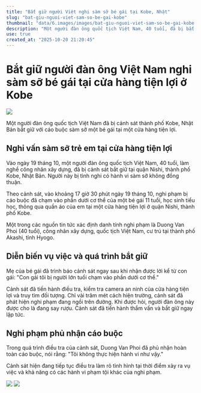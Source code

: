 ```yaml
---
title: "Bắt giữ người Việt nghi sàm sỡ bé gái tại Kobe, Nhật"
slug: "bat-giu-nguoi-viet-sam-so-be-gai-kobe"
thumbnail: "data/6.images/images/bat-giu-nguoi-viet-sam-so-be-gai-kobe.webp"
description: "Một người đàn ông quốc tịch Việt Nam, 40 tuổi, đã bị bắt giữ vì nghi ngờ sàm sỡ một bé gái 11 tuổi tại cửa hàng tiện lợi ở quận Nishi, thành phố Kobe, Nhật Bản. Nghi phạm phủ nhận cáo buộc."
use: true
created_at: "2025-10-20 21:20:45"
---
```


# Bắt giữ người đàn ông Việt Nam nghi sàm sỡ bé gái tại cửa hàng tiện lợi ở Kobe

![](/images/20251020-00053842-asahibc-000-1-view.webp)

Một người đàn ông quốc tịch Việt Nam đã bị cảnh sát thành phố Kobe, Nhật Bản bắt giữ với cáo buộc sàm sỡ một bé gái tại một cửa hàng tiện lợi.

## Nghi vấn sàm sỡ trẻ em tại cửa hàng tiện lợi

Vào ngày 19 tháng 10, một người đàn ông quốc tịch Việt Nam, 40 tuổi, làm nghề công nhân xây dựng, đã bị cảnh sát bắt giữ tại quận Nishi, thành phố Kobe, Nhật Bản. Người này bị tình nghi có hành vi sàm sỡ không đồng thuận.

Theo cảnh sát, vào khoảng 17 giờ 30 phút ngày 19 tháng 10, nghi phạm bị cáo buộc đã chạm vào phần dưới cơ thể của một bé gái 11 tuổi, học sinh tiểu học, thông qua quần áo của em tại một cửa hàng tiện lợi ở quận Nishi, thành phố Kobe.

Một trong các nguồn tin tức xác định danh tính nghi phạm là Duong Van Phoi (40 tuổi), công nhân xây dựng, quốc tịch Việt Nam, cư trú tại thành phố Akashi, tỉnh Hyogo.

## Diễn biến vụ việc và quá trình bắt giữ

Mẹ của bé gái đã trình báo cảnh sát ngay sau khi nhận được lời kể từ con gái: "Con gái tôi bị người lớn tuổi chạm vào phần dưới cơ thể." 

Cảnh sát đã tiến hành điều tra, kiểm tra camera an ninh của cửa hàng tiện lợi và truy tìm đối tượng. Chỉ vài trăm mét cách hiện trường, cảnh sát đã phát hiện nghi phạm đang ngồi trên đường. Khi được hỏi, người đàn ông này được cho là đang say rượu. Cảnh sát đã tiến hành thẩm vấn và bắt giữ ngay lập tức.

## Nghi phạm phủ nhận cáo buộc

Trong quá trình điều tra của cảnh sát, Duong Van Phoi đã phủ nhận hoàn toàn cáo buộc, nói rằng: "Tôi không thực hiện hành vi như vậy."

Cảnh sát hiện đang tiếp tục điều tra làm rõ tình hình tại thời điểm xảy ra vụ việc và khả năng có các hành vi phạm tội khác của nghi phạm.

![](/images/20251020-00010000-mbsnews-000-1-view.webp)
![](/images/20251020-00000000-kobenext-000-7-view.webp)